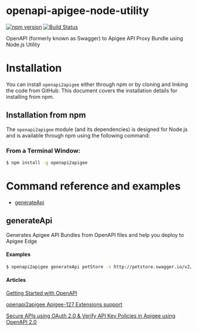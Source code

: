openapi-apigee-node-utility
===========================

[![npm version][npm-badge]][npm-url]
[![Build Status][travis-badge]][travis-url]


OpenAPI (formerly known as Swagger) to Apigee API Proxy Bundle using Node.js Utility

# Installation

You can install `openapi2apigee` either through npm or by cloning and linking the code from GitHub.  This document covers the installation details for installing from npm.

## Installation from npm

The `openapi2apigee` module (and its dependencies) is designed for Node.js and is available through npm using the following command:

### From a Terminal Window:
```bash
$ npm install -g openapi2apigee
```

# <a name="reference"></a>Command reference and examples

* [generateApi](#generateapi)

## <a name="generateapi"></a>generateApi

Generates Apigee API Bundles from OpenAPI files and help you deploy to Apigee Edge

#### Examples

```bash
$ openapi2apigee generateApi petStore -s http://petstore.swagger.io/v2/swagger.json -D -d /Users/Anil/Desktop/
```

#### Articles

<a href="https://community.apigee.com/articles/8796/openapi2apigee-a-nodejs-command-line-tool-to-generate.html">Getting Started with OpenAPI</a>

<a href="https://community.apigee.com/articles/9478/openapi2apigee-020-version-generating-apigee-policies.html">openapi2apigee Apigee-127 Extensions support</a>

<a href="https://community.apigee.com/articles/9741/openapi2apigee-021-version-securing-apis-using-oas.html"> Secure APIs using OAuth 2.0 & Verify API Key Policies in Apigee using OpenAPI 2.0</a>


[npm-badge]: https://badge.fury.io/js/openapi2apigee.svg
[npm-url]: https://badge.fury.io/js/openapi2apigee
[travis-badge]: https://travis-ci.org/anil614sagar/openapi2apigee.svg?branch=master
[travis-url]: https://travis-ci.org/anil614sagar/openapi2apigee
